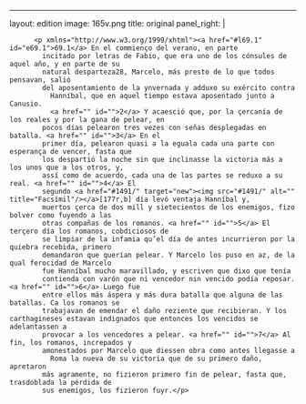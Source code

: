 <?xml version="1.0" encoding="UTF-8"?>
---
layout: edition
image: 165v.png 
title: original 
panel_right: |  
            
          <p xmlns="http://www.w3.org/1999/xhtml"><a href="#l69.1" id="e69.1">69.1</a> En el commienço del verano, en parte
            incitado por letras de Fabio, que era uno de los cónsules de aquel año, y en parte de su
            natural desparteza28, Marcelo, más presto de lo que todos pensavan, salió
            del aposentamiento de la ynvernada y adduxo su exército contra
              Hanníbal, que en aquel tiempo estava aposentado junto a Canusio.
              <a href="" id="">2</a> Y acaesció que, por la çercanía de los reales y por la gana de pelear, en
            pocos días pelearon tres vezes con señas desplegadas en batalla. <a href="" id="">3</a> En el
            primer día, pelearon quasi a la eguala cada una parte con esperança de vencer, fasta que
            los despartió la noche sin que inclinasse la victoria más a los unos que a los otros, y,
            assí como de acuerdo, cada una de las partes se reduxo a su real. <a href="" id="">4</a> El
            segundo <a href="#1491/" target="new"><img src="#1491/" alt="" title="Facsímil"/></a>[177r,b] día levó ventaja Hanníbal y,
            muertos çerca de dos mill y sietecientos de los enemigos, fizo bolver como fuyendo a las
            otras compañas de los romanos. <a href="" id="">5</a> El terçero día los romanos, cobdiciosos de
            se limpiar de la infamia qu’el día de antes incurrieron por la quiebra recebida, primero
            demandaron que querían pelear. Y Marcelo los puso en az, de la qual ferocidad de Marcelo
            fue Hanníbal mucho maravillado, y escriven que dixo que tenía
            contienda con varón que ni vencedor nin vencido podía reposar. <a href="" id="">6</a> Luego fue
            entre ellos más áspera y más dura batalla que alguna de las batallas. Ca los romanos se
            trabajavan de emendar el daño reziente que recibieran. Y los carthagineses estavan indignados que entonces los vencidos se adelantassen a
            provocar a los vencedores a pelear. <a href="" id="">7</a> Al fin, los romanos, increpados y
            amonestados por Marcelo que diessen obra como antes llegasse a
              Roma la nueva de su victoria que de su primero daño, apretaron
            más agramente, no fizieron primero fin de pelear, fasta que, trasdoblada la pérdida de
            sus enemigos, los fizieron fuyr.</p>
        